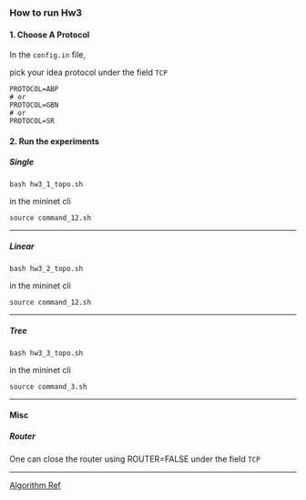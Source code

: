 ### How to run Hw3

#### 1. Choose A Protocol

In the `config.in` file,

pick your idea protocol under the field `TCP`

```sh=
PROTOCOL=ABP
# or
PROTOCOL=GBN
# or
PROTOCOL=SR
```

#### 2. Run the experiments

##### Single

```sh=
bash hw3_1_topo.sh
```

in the mininet cli

```sh=
source command_12.sh 
```
---
##### Linear

```sh=
bash hw3_2_topo.sh
```

in the mininet cli

```sh=
source command_12.sh 
```
---
 
##### Tree

```sh=
bash hw3_3_topo.sh
```

in the mininet cli

```sh=
source command_3.sh
``` 
---

#### Misc

##### Router

One can close the router using ROUTER=FALSE under the field `TCP`

----

[Algorithm Ref](https://web.eecs.umich.edu/~sugih/courses/eecs489/lectures/26-FlowControl+ARQ.pdf)

